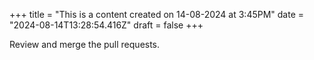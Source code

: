 +++
title = "This is a content created on 14-08-2024 at 3:45PM"
date = "2024-08-14T13:28:54.416Z"
draft = false
+++

  Review and merge the pull requests.
        